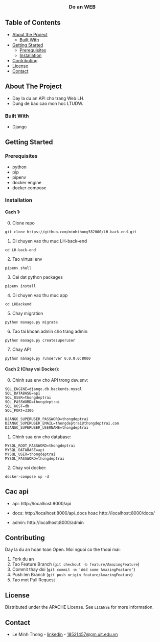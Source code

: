   <h3 align="center">Do an WEB</h3>

<!-- TABLE OF CONTENTS -->

## Table of Contents

- [About the Project](#about-the-project)
  - [Built With](#built-with)
- [Getting Started](#getting-started)
  - [Prerequisites](#prerequisites)
  - [Installation](#installation)
- [Contributing](#contributing)
- [License](#license)
- [Contact](#contact)

<!-- ABOUT THE PROJECT -->

## About The Project

- Day la du an API cho trang Web LH.
- Dung de bao cao mon hoc LTUDW.

### Built With

- Django

<!-- GETTING STARTED -->

## Getting Started

### Prerequisites

- python
- pip
- pipenv
- docker engine
- docker compose

### Installation

#### Cach 1:

0. Clone repo

```
git clone https://github.com/minhthong582000/LH-back-end.git
```

1. Di chuyen vao thu muc LH-back-end

```
cd LH-back-end
```

2. Tao virtual env

```
pipenv shell
```

3. Cai dat python packages

```
pipenv install
```

4. Di chuyen vao thu muc app

```
cd LHBackend
```

5. Chay migration

```
python manage.py migrate
```

6. Tao tai khoan admin cho trang admin:

```
python manage.py createsuperuser
```

7. Chay API

```
python manage.py runserver 0.0.0.0:8000
```

#### Cach 2 (Chay voi Docker):

0. Chinh sua env cho API trong dev.env:

```
SQL_ENGINE=django.db.backends.mysql
SQL_DATABASE=api
SQL_USER=thongdeptrai
SQL_PASSWORD=thongdeptrai
SQL_HOST=db
SQL_PORT=3306

DJANGO_SUPERUSER_PASSWORD=thongdeptrai
DJANGO_SUPERUSER_EMAIL=thongdeptrai@thongdeptrai.com
DJANGO_SUPERUSER_USERNAME=thongdeptrai
```

1. Chinh sua env cho database:

```
MYSQL_ROOT_PASSWORD=thongdeptrai
MYSQL_DATABASE=api
MYSQL_USER=thongdeptrai
MYSQL_PASSWORD=thongdeptrai
```

2. Chay voi docker:

```
docker-compose up -d
```

## Cac api

- api: http://localhost:8000/api

- docs: http://localhost:8000/api_docs hoac http://localhost:8000/docs/

- admin: http://localhost:8000/admin

## Contributing

Day la du an hoan toan Open. Moi nguoi co the thoai mai:

1. Fork du an
2. Tao Feature Branch (`git checkout -b feature/AmazingFeature`)
3. Commit thay doi (`git commit -m 'Add some AmazingFeature'`)
4. Push len Branch (`git push origin feature/AmazingFeature`)
5. Tao mot Pull Request

<!-- LICENSE -->

## License

Distributed under the APACHE License. See `LICENSE` for more information.

<!-- CONTACT -->

## Contact

- Le Minh Thong - [linkedin](https://www.linkedin.com/in/minhthong582000/) - 18521457@gm.uit.edu.vn
